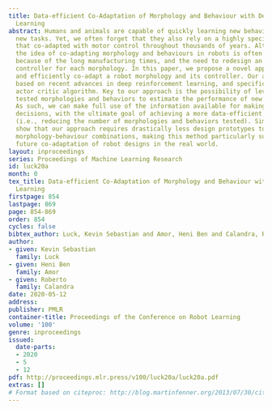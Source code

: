 ```yaml
---
title: Data-efficient Co-Adaptation of Morphology and Behaviour with Deep Reinforcement
  Learning
abstract: Humans and animals are capable of quickly learning new behaviours to solve
  new tasks. Yet, we often forget that they also rely on a highly specialized morphology
  that co-adapted with motor control throughout thousands of years. Although compelling,
  the idea of co-adapting morphology and behaviours in robots is often unfeasible
  because of the long manufacturing times, and the need to redesign an appropriate
  controller for each morphology. In this paper, we propose a novel approach to automatically
  and efficiently co-adapt a robot morphology and its controller. Our approach is
  based on recent advances in deep reinforcement learning, and specifically the soft
  actor critic algorithm. Key to our approach is the possibility of leveraging previously
  tested morphologies and behaviors to estimate the performance of new candidate morphologies.
  As such, we can make full use of the information available for making more informed
  decisions, with the ultimate goal of achieving a more data-efficient co-adaptation
  (i.e., reducing the number of morphologies and behaviors tested). Simulated experiments
  show that our approach requires drastically less design prototypes to find good
  morphology-behaviour combinations, making this method particularly suitable for
  future co-adaptation of robot designs in the real world.
layout: inproceedings
series: Proceedings of Machine Learning Research
id: luck20a
month: 0
tex_title: Data-efficient Co-Adaptation of Morphology and Behaviour with Deep Reinforcement
  Learning
firstpage: 854
lastpage: 869
page: 854-869
order: 854
cycles: false
bibtex_author: Luck, Kevin Sebastian and Amor, Heni Ben and Calandra, Roberto
author:
- given: Kevin Sebastian
  family: Luck
- given: Heni Ben
  family: Amor
- given: Roberto
  family: Calandra
date: 2020-05-12
address: 
publisher: PMLR
container-title: Proceedings of the Conference on Robot Learning
volume: '100'
genre: inproceedings
issued:
  date-parts:
  - 2020
  - 5
  - 12
pdf: http://proceedings.mlr.press/v100/luck20a/luck20a.pdf
extras: []
# Format based on citeproc: http://blog.martinfenner.org/2013/07/30/citeproc-yaml-for-bibliographies/
---
```


